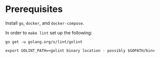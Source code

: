 # Prerequisites

Install `go`, `docker`, and `docker-compose`.

In order to `make lint` set up the following:

    go get -u golang.org/x/lint/golint

    export GOLINT_PATH=<golint binary location - possibly $GOPATH/bin>